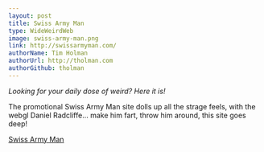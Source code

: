 ```yaml
---
layout: post
title: Swiss Army Man
type: WideWeirdWeb
image: swiss-army-man.png
link: http://swissarmyman.com/
authorName: Tim Holman
authorUrl: http://tholman.com
authorGithub: tholman
---
```


_Looking for your daily dose of weird? Here it is!_

The promotional Swiss Army Man site dolls up all the strage feels, with the webgl Daniel Radcliffe... make him fart, throw him around, this site goes deep!

[Swiss Army Man](http://swissarmyman.com/)
